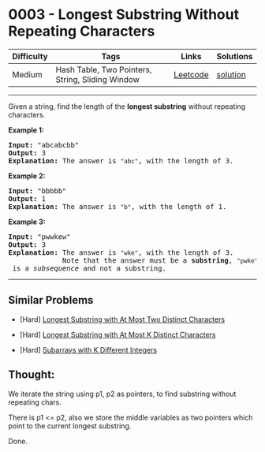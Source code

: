 # 0003 - Longest Substring Without Repeating Characters

Difficulty  | Tags | Links | Solutions
----------- | ---- | ----- | -----
Medium | Hash Table, Two Pointers, String, Sliding Window | [Leetcode](https://leetcode.com/problems/longest-substring-without-repeating-characters) | [solution](https://leetcode.com/problems/longest-substring-without-repeating-characters/solution/)

-----------

<p>Given a string, find the length of the <b>longest substring</b> without repeating characters.</p>

<div>
<p><strong>Example 1:</strong></p>

<pre>
<strong>Input: </strong><span id="example-input-1-1">&quot;abcabcbb&quot;</span>
<strong>Output: </strong><span id="example-output-1">3 
<strong>Explanation:</strong></span> The answer is <code>&quot;abc&quot;</code>, with the length of 3. 
</pre>

<div>
<p><strong>Example 2:</strong></p>

<pre>
<strong>Input: </strong><span id="example-input-2-1">&quot;bbbbb&quot;</span>
<strong>Output: </strong><span id="example-output-2">1
</span><span id="example-output-1"><strong>Explanation: </strong>T</span>he answer is <code>&quot;b&quot;</code>, with the length of 1.
</pre>

<div>
<p><strong>Example 3:</strong></p>

<pre>
<strong>Input: </strong><span id="example-input-3-1">&quot;pwwkew&quot;</span>
<strong>Output: </strong><span id="example-output-3">3
</span><span id="example-output-1"><strong>Explanation: </strong></span>The answer is <code>&quot;wke&quot;</code>, with the length of 3. 
             Note that the answer must be a <b>substring</b>, <code>&quot;pwke&quot;</code> is a <i>subsequence</i> and not a substring.
</pre>
</div>
</div>
</div>

-----------


## Similar Problems

- [Hard] [Longest Substring with At Most Two Distinct Characters](longest-substring-with-at-most-two-distinct-characters)

- [Hard] [Longest Substring with At Most K Distinct Characters](longest-substring-with-at-most-k-distinct-characters)

- [Hard] [Subarrays with K Different Integers](subarrays-with-k-different-integers)




## Thought:

We iterate the string using p1, p2 as pointers, to find substring without repeating chars.

There is p1 <= p2, also we store the middle variables as two pointers which point to the current longest substring.

Done.

